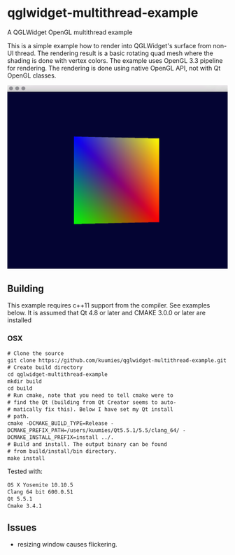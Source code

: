 # qglwidget-multithread-example
A QGLWidget OpenGL multithread example

This is a simple example how to render into QGLWidget's surface from non-UI thread. The rendering result is a basic rotating quad mesh where the shading is done with vertex colors. The example uses OpenGL 3.3 pipeline for rendering. The rendering is done using native OpenGL API, not with Qt OpenGL classes.

![Example](screenshot.png?raw=true "Example")

## Building

This example requires c++11 support from the compiler. See examples below. It is assumed that Qt 4.8 or later and CMAKE 3.0.0 or later are installed

### OSX

```
# Clone the source
git clone https://github.com/kuumies/qglwidget-multithread-example.git
# Create build directory
cd qglwidget-multithread-example
mkdir build
cd build
# Run cmake, note that you need to tell cmake were to 
# find the Qt (building from Qt Creator seems to auto-
# matically fix this). Below I have set my Qt install 
# path.
cmake -DCMAKE_BUILD_TYPE=Release -DCMAKE_PREFIX_PATH=/users/kuumies/Qt5.5.1/5.5/clang_64/ -DCMAKE_INSTALL_PREFIX=install ../.
# Build and install. The output binary can be found 
# from build/install/bin directory.
make install
```
Tested with:

```
OS X Yosemite 10.10.5
Clang 64 bit 600.0.51
Qt 5.5.1
Cmake 3.4.1
```

## Issues
- resizing window causes flickering.
